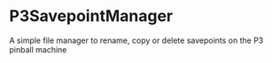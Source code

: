 # P3SavepointManager
A simple file manager to rename, copy or delete savepoints on the P3 pinball machine
